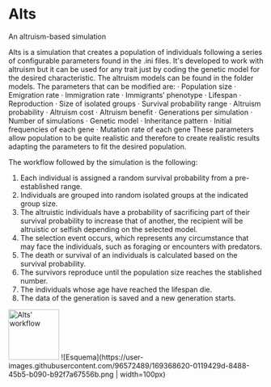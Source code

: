 # Alts
An altruism-based simulation

Alts is a simulation that creates a population of individuals following a series of configurable parameters found in the .ini files. It's developed to work with altruism but it can be used for any trait just by coding the genetic model for the desired characteristic. The altruism models can be found in the folder models. The parameters that can be modified are:
· Population size
· Emigration rate
· Immigration rate
· Immigrants’ phenotype
· Lifespan
· Reproduction
· Size of isolated groups
· Survival probability range
· Altruism probability
· Altruism cost
· Altruism benefit
· Generations per simulation
· Number of simulations
· Genetic model
· Inheritance pattern
· Initial frequencies of each gene
· Mutation rate of each gene
These parameters allow population to be quite realistic and therefore to create realistic results adapting the parameters to fit the desired population.

The workflow followed by the simulation is the following:
1. Each individual is assigned a random survival probability from a pre-established range.
2. Individuals are  grouped into random isolated groups at the indicated group size.
3. The altruistic individuals have a probability of sacrificing part of their survival probability to increase that of another, the recipient will be altruistic or selfish depending on the selected model.
4. The selection event occurs, which represents any circumstance that may face the individuals, such as foraging or encounters with predators.
5. The death or survival of an individuals is calculated based on the survival probability.
6. The survivors reproduce until the population size reaches the stablished number.
7. The individuals whose age have reached the lifespan die.
8. The data of the generation is saved and a new generation starts.

<img src="https://user-images.githubusercontent.com/96572489/169368620-0119429d-8488-45b5-b090-b92f7a67556b.png" alt="Alts' workflow" width="100"/>
![Esquema](https://user-images.githubusercontent.com/96572489/169368620-0119429d-8488-45b5-b090-b92f7a67556b.png | width=100px)



